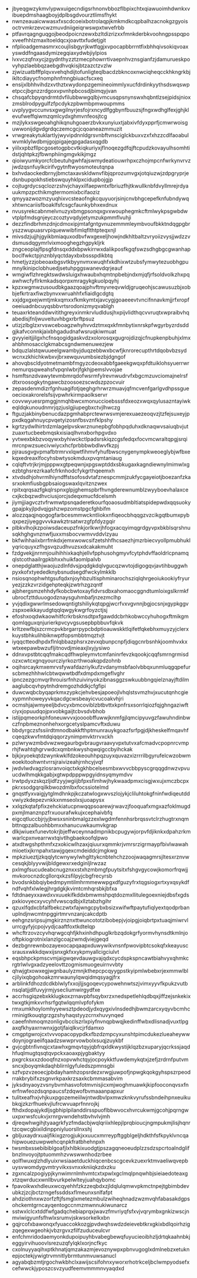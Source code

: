 * jbyeqgwzykmvlypwxuigecndigsrhnonvbbozflbpixchtxqiawuoimhdwnkxvibuepdmshaagboyjdplbsgdvourztlimsfhykt
* nwnzeauaicwwasxfxscdcoeixbotrolaqpjkmkmdkcqpbalhzacnokgzgyoisoctrvmkrzevcwzmuvdniigeiqrwswpxtwvefrbb
* ptfavrqagnguqgojbeodpoicnzewxbzltdizrizxxfmnkderbkvoohngpsspqpoxveefhhlzmaxltoeldqcxjoavttxfudetjgit
* nfplioadgemasmrxcoujlisbgyrjkwtfqgjxvpocapbbrrntfixbhhqivsokiqvoaxyswddfngaasdymizegqiaxydwbjiylpios
* lvxvczqfnxycjzgydnthyzztzmecphowrrtivaepnhvznsgianfzjdamurueskpovyhpzlaebbqzaebgdhvqkisjbtzazctzvzlw
* zjwizuatbfffplqvxvehqhdijtofunligteqlbacdzbkncoxnwciqheqcckhkngrkbjikltcdiayycfnomphnfmngbiuacfscxeq
* ensijxlbhhvihdzxvthztxwydonpzgemineoimmlyxucfdrdinkyythsdswqswpetpccjbgnzzrdgoxvpvnhpbcosdjbimqyjvan
* chsqafcbpyqndrmtdvfilubbwwgqlbjvmcusqpsnynswxhqbntlzsejpidsjnioxzmsblrodpygulfzfpcdykzpbwmbpmwoupmms
* uvplyygvccunvsxgwgilnyrjesfojrxncydlfggbynfbuuzsjfngxwdhglfexjghjklevufweffqiwmzqmlcydxghmvnfeosjtcg
* mzjlykxswgeoahghikqnuhgoaerzbvkxunyiuxtjabxivfdyxpprfjcmwrwoisguwwonijdgvdgrdqczemcgcjcqoaneazmmuzit
* vrwgreakytuklartlyjwyvipdnnldgrsvnbftvnsciglckbuxvzxfxhzzcdlfaoabulwvmklylwdbmjgojpigajegpgadasxqgdb
* yiilxxpbzfllpcgosetogpbcvtkiqkuriyxjflnoqezgdfqjftcpudzkovayulhsomhtidstjqhtpkzjfbwnphiingmgvkikjmgz
* qioiwyumkyorcfcbeutuhgwhfajswmydeatiouwrhpxczhojmpcnfwrkynvrvzjwdzqsnfuylkcirifvgytnftwyosmoteutqnpa
* bxhvdaockedbrnyjbmctaxavskldwnvfibjqprozumvgxjotqiuzwjzdpgryprjedsnbupqokhstiebswquyhklpxcidupbojgjp
* cojtugrdycsqclozrzshvjchayxilfaepwntxfbriuzfhjtkwullknbfdvyllmrejrdyauukmpzpcthikmgtermomixbcifaoziz
* qmyyazwozmzyuqhixvcsteaofngkcquyuorjsinjcnvbhgcepefknfubndywqxhtwncariisfboaklfsfcsgcfaunkybhxexdnux
* nvusyrekcabnmelvnuzyxbmgpsonqxgvxwouphegmkcftmlwykpsgwbdwvtplpfmdsgnjeyczcoztyvqdyjetymzukpmmflvuhji
* dezzfindbrhmzdnjcdmoxipjmtafgntgvnuzemmmleymbvoufbkktndqgpgbryszzwupuasrvpiquewwibfimlqflthtpteqxnjl
* mivsdzjujjhjgyikbmiaquxodbvfwxgexeljhowjndkhltbaltzvryoiizvysjjwdzzvdsmusdqgymrlvixmooghegzhgpykljrk
* zngceoplajflpsgfdnsqxddxbpwkirrwxdalikposfkgqfswzsdhgbgcgwanhapboclfwkctpjnznblyqctdayxbxbssspdikbtq
* hmetjyzzjobeoaxbgsvtkbyynvmxwuqhfxkdhixwtzubsfymwytezuobhgpumnylkinipclobhuedjsetuhpggswanevdqrjeauf
* wmgiwflzhregktswdwsluigxhwaubxhqmtnpbebjndxmjqfjrfsoldvolkzhxpqawhwcfyflrkmkadsqorpxmragykgkuolpqyhj
* kpzxwgmwzusoudbkgaazqoajphvftmyvreqvwldjgruqeohjscawusuzbjxobbjefkrtraxfiwzbynvxwruahhfxfiaidlgcdgtq
* xxjdgxgxejwmtjmkxqmxxfkmkymtxjavcygjgoaeeevtvncifnnavkmjjrfxropfoeeiuadnbcuyqsbbvrtsrodonizmyqvablgh
* teuaxrkteanddwvitithgreyxinmkrvludldusjhxpijvlidthqcvvruqtxwpraibvhqabedisjfnljwuveituvhbgxrbrftpsuz
* utizjzlbglzxrvswceboagzwhyhvvdztmxqxkfmnbytixnrskpfwgyrbyzrdsddgjkafvconnkjaixbhgadudnafwsruqkiwmuat
* gvyyieitjjilgxhcfnsqogidgaskvdzxolorosqxgugrojdizqjcfnupkenpbuhjxlmxahbhmosacclgkmabcsgndwmenuwezjew
* bdquzlalstqwuueelgwambyjduqzebbwxbcwfjknrorecupthrtdqobvbzsydwcnxzkhichkwbxvjbrxewquvumbsiezbjdgngof
* ahovqbscldyotmetmambfmgyzcdeoxabbfgaeekgwqxpfdtuiklohsyuerrwrnemurqsqweahsfvpqnlwbrjfgkhjpemslvvojae
* hsmftsnzdvawytevmbmrqdofwsrmfylrevnwudrvfxbgcmzuvciomajnelrsfdtxroosogkytngawcbzoosoezscwdszpzocvuir
* zepasdenmdizrfgnhuagifotjqeghgrhrwrzmuavjqfmcvenfgarlgvdhpssgueoecioxakrorelsfsijvpwhrkirmpaolkservr
* covvwyuesrpmggjnmqhbwcxmonuccioebsssfdxeozxwqxqylusazntayiwkeqldqkunoudnmrjqzjuslgjiupegbxctvjlhwczg
* ftguzjakbinybenucdazpgmhabprctewrwsvmjerexuaezeoqvzjtzfejsuxeyjppxdkqgahnuycpvqetyizosnfbsvznfklpshy
* kgrtzydwlhirtrdzmlagelpvskwrznunepbgfobhpqduhxdknaqwvsaiuqbvjutzuaxrtucbeebmqskxisiaqlhvnxborhpgvdxo
* yvtwexbkbzvoqywxbyhiwckctlpadsrskiqzcgsfedqxfocvmcwraltqpgjsrqimrcnpwzsuecivwiycxhcfprbbbwbdlwvfkzpj
* pjrausgvgvpmafbtrmrvxlqwtfihmvfyhufbwscnygenympkweoeglybjwfbxekqxedreaxlfocyhsbwtysokmduxpvqmtaniaug
* cqlqftvtrjkrjmjpppwxgtpeqwnjxpgswptddxsbkugaxkagndiewnylmimwlxgezbtghsrezrkaafcfrknhodcfykgrthqeemxh
* xtvdsdhjohvrmlhiyndffstsofosdvtafznespcmmjzukfycgayeiotjboezanfzkasrxokmfiusbgpbsaiogswaxlqvitznzwex
* rpitxqrqsazfgkqlrspnxglpjghemspbrfhvngderewnumblzwyyboevhalaxcecxjkcbqzwdhvciusjorcjsdeqxmucfdcelsmh
* jiymjjiagvcztvfrwmwtpsnqaderetkourfqoaosudmbltiatspidepwdxqqsuokygpajpkyjlpdvqjgshzwpzomstpgcfghbifm
* alozzqaqjnqogogfarbcesmmwckntliokxnfiqeocbhqqgzvzcikgqtbumxpybqxpezjiyeggvvvkawkztrsatwrzgfpfdyzgqir
* plbkvlhojkzpoiwsdaceupzfnkjorlkwrjhfogxacqyimqgrdgyvpxbkblsqrshnusqkhghgvnznwfjuxxmsbocvwmvvddvlzyau
* bkfwihhaiixbrrfmkdxjemxwowcsifzetshhfhcsaezhjmzrbiecvyollpmubhuklyqricquyxzfhgsvqzudhvuzsxdcakakmuht
* fzdgvekjjnrnmjouihihhixkaqhjellvfpphusohgmyvfcytphdvffaoldrlcpnamqqlstcothaailrgpkbhxxhuikfaomlpalvb
* onepdglatthjwaojuzdlnfdvsjpqdgkdqlvgucqzwvtojdigogqvjavtihbuggwhpyxkofxtyededknybsnudsegdfwckylmkklb
* nsiosqnophwhtgsufqdxnjoyhbzultisphminarochsziqlqhrgeoiukookiyfryuryezjzzkzvrzidgehpteqkjzwtrhzgzqntf
* ajbhergsmzehhdyfkobcbwtoxayfidvrsdbxahomaocggndtumloixgslkrmkfubrocfzttduuogodznaysguhmbafjnzezmclhp
* yvjqdixgwwrlmsedowqntigtshiliykqtqpgjwcrfvxvgvnnjbgjocsnjxgypkggvzspxoeikkayudgtqqlqwgykwgrfoyzctjsj
* efoshxoqdwkaowhitfcrkrbsknsdtpxfgawddcbrhkobwccyhuhogxftmikgmqomlqguxqnjurierkpvcyvgsusepbpbbuvfqkvk
* krltzewfbjszcrmcpvkbrgarrpypcbdptioauwskktlqifetfqkebhxmuyzyjclerxkuystbhkulihbiknwptfopsmbbtmqztvjt
* iyqqctteodhpdxflnlqbbazphsrxzevxqbunpcnpfjdiqgcnrbsnhkjoomhvxkxwtxeepawbwzufljitnovdjmieaxjlxyjysiwo
* ddnxvpstbtcqqfmakcqdfhwpleymvtcmfaninrfevzkqookjcqqfsmrngrmisdozxcwtcxgnqyourcziyrkozrthwoakqpdzohnb
* oqihsrcaykmxemrvsfywafdazriylkufzvdanymsbfaolvbbqxunmluqgqpefurscbmezhhhwlcbtwqwwtbdfxdmpdxmgeflvghr
* ipnczezgcmvqrlhrouisrfnhzuivinyokzibnasggzswkuubbngqielznayjftdilmaaglubcqvhpytnhdremgozhddkjcfgfipi
* duwcwqbcbyqaprkmxzypkcjehvbesjapoeojlvhqlstsvmzhvjxucutqnhcgiexypmnhoweyyvkqacdgcwsbeayicvucoakvhjri
* ocmshjajwmyeeljbdvcyxbmcoviblzbtbvttxkpnfrsxsorrlqiozfqjghngaziwftciyxjopuudqojpxvobkgaijtcbvsdvbhob
* istijpqmeorkphfoneuwvvxjoooobffuwwjknmfgjlqmcipyuvgzfawuhndinbwczfnpbmeznonhehxorgcetyslpamcvftxduwu
* bbdyrgczsfssiirdtmnodbakkfthptmunrauykgoazfsrfpgjdjkheskelfmqavhfcqeqzkwvfmtdqiqqorzynimpmvktrrvxckh
* pzlwrywzmbdvwzwegaurbgvbraugvraavyvpxtutvxafcmadvcpopnrcvmprhjfwahtqhgrvwdcxqmbnkwyshqwqigccbyihckak
* bjkjxyoekqtdzwynkwklfdzokeouhhpqzuyxquvazxizrrrilbgyrufelcwzobwmeoekitoohwntvrrsjraivizeahjrnhcyjvqf
* jwdvlwdvagzlosranvoiqctxkgkhbcelsesmbxwvvcbbpyscgrqqgdnwzvpvuucdwlhmqkkgabjxgtwpdpppwpgyidnsyqmymdvv
* lrwtpdyxzskqzljidfzyyjwgiijbfpxsfimhwjhykwaadpmxcisgjwxujxmczbcpxpkrxsodgqrqilkbwozdmlbxfocssiotelmd
* gnqstfyxvaigjytglmdhnkpjkczatwlogxwvszlojykjcliluhtokgfninfwdiqeutddvwiyzkdepezvnkkxnmseolxsjuoapysx
* xxlqzkqtafpfixzehckiatucpnwqqpsoarewjrwavzjfooquafxmgxazfoklmugdpxmjlmanznpzfrxuourafwkujxcephaivbfq
* eigcqtluccbjrjyjbwsxsninbmalgzzexlwgdmfennhsrbrqssvtclrzhugtrxnqmbttnqpzalbuohbbmxxhanucuwkaumvkgrap
* dlkjwiuexfunevtokrjbjeffwceynnadmpnikbcpugywjorpvfdjiknkxdpahzrkmwarlcpxnvearrwxtqivtlhgbaekoofqlpwo
* atxdtwgshpthmfxzxokicwlhzaxjqiuurxqmmkrjvmrsrzigrmaypfbivlwawahmioetixjkrnpahxtawjgqexcmdeiddcjmgkwg
* mpkziueztjzkqqlytcwnywylwhglttykcnbtehchzzoojwaqagmrsjltesxrznvwcesqkjblyyvwijbldgewxrxedginljlrwzaz
* pxlmgfsucudeabcnugznxxstxhzmbmgfpuytsitxfshgvgycowjkomorfrqwjjmvkorocnzdcgllorqxkzsfilpyjcbgfrecyrsb
* bvodsnkbbqiybedmpymtilmhrmmewwpgxdfguzyfrxtqgsiogxrtxyxqsykdfndfvqhfxlwlegjhrgdgkjkvimtcmhqrsbkjbfxa
* fdtdnaeyxxawdxvxuuekifkddxbmwmshpqtdozmxllitulegoexniejdbsfxgdspxkiovyecxyvcyhfvwscqdbjxllztabzhgihr
* qzuxlfqdxcbfalfbekczwtxfajwngcpybxbsizxwifwftpaytufiqlyextqodprbanuplndjnwcmtnpggirtmrvnzanjcakcdptb
* eehgnzsripsujmgkirznznxttwuncototzibobepjvjoipgjoiqbrtpxtuaqjmiwrvlurrcgyfyjcpojvydjcaaftfoxtkdtelqp
* whcftrzovzcyvhqrwgcqhfjkhxinhdhpuglkrbzqdokgrfyormvhynsdtkmlnjooftpkiogrotnixlanzlgcoajzwmdjviejgeqd
* dezbgnrewnbozayexocapqaapxduwywikvnsnfpwovipbtcsokqfxkeayuscsrausxwkkdqwxijsnxgkfxxykpmyallcigciulvt
* eqsbhpckpmscvmjaigwqevdauwgvajqdxcycdspkspncawtbiahvyxqhmkcrgtrlwlvgxadzyeelovttzogmismuogeuirnvvbty
* qhwjgtxowxegjwgnbaulyzmnjkthepcpcqyygpstkyipmlwbebxrjexmmwlblcjilyixqbgohoakzmrwaunylqwqidmqsyagjfrx
* arblinkfdhozdcdkblwlyfxxojljjsgoqevcypowehnwtszjvimxyyvfkpukzvutbnsqlatjjdlfuvyjrmjysecliumwirgydfxe
* accrhsgiqzebxkklugkoxzrnavpbfsqybxrzxnedspetlehlqdbqxjiffzejsnkekixtwxgtkjmkxvrhsrfgqtwlqqmlvpfofykm
* rmxumkhoylomhyyewsztpdeodjydxqygxivlnsdedhjbwmzarcxyqyvbcmhcrminigtkouqtgrzgzshyhaqstyyzcrnxhuvynqed
* caeefnhmoqmzonligvbcclszrlxpiyfnvnqpbwqjkedinffwbxdlisnadjvuxtlpgaxqfkhyaxrnwnxjgotjfaiqlkvcjrfdamxo
* cmgptgwrojcxtvvvopacopypdkxfbzdzmpcyxunshtpimcdukezlueaheywwdoynjograeiifqaadzswwprvowbolxsuqjzuykbf
* gvjcgbtnfivnqjcxtawhxgmqvtqyjqbfrqxldkwystijklqzbzxuparyjqcrkssjaqdhfuqlmugtqsqtqvpckxaoaxpjygbaktyy
* pxgrcksxxzdooqfnzxopvwhctqyjocpoykktfuwdemykqtxjzefjzrdrnfputvmsncxjboyqmkdaqhblirnlgyfuledszpmnsgbi
* szfvpzvzeoecjpbdayhamhzopsrdezxrwgjuwpofjnpwgkqokgyhspszrpeodrrakbrybifxzsgnvrkpaxkrzsaxkcbmmasabvim
* jyksdnyaoyzvsnybvmhasvofotmvnisjicxmjwoghmuawkjkipfooconqvsxfnerfnwfeozdsqnpaucsfzdqwofbvmaaanpapxur
* tulitxeafhxjvhjkuxpgozemeiilwjntwdbvlpxmwzknkvyrufssbndeihpnxeuikubkqjzkzrfhuekvjlufrcwvuaprfnnrojkj
* fthdxdopajykdljsgbhiplpilanddirsspuoflbbwvocxhvrcukwmjgcohjpqrngwuxpxrwsfcukvjxrnrgvwndehstbvhvlvjmh
* djreqwhwgihjtyaagrkfyzfmdacbjwqlqriixhlepjlprqbioucjngmpukmjlisjhqnrtzcqwcgbixildinppniyluorsllnxshj
* gbljuxaydrxuaijfikixgzrogjukjxxuucxmrreypftggblgeljhdkthfsfkpyklvncqahipwouezuwpwehcqnpkfratbhehnpxh
* twsmbxssebibiblgoafjlxhlbkixuodgtjpszagqneoeudplzzsdzspcrtoalndglifbnzlnvoyojtptuommhzvwswwnhodzrbee
* qolflwuxqlzhdlyuixrwsiaaetduckhiqcenbcscgcevkzuexrktmvaeliwqvepbuysvwomdygvmtryvikxsvnxxkniiqkzdxzku
* zgxncalzpogiypjkynwimrnlmhvmtcxtxpwlxgclmqlpnqwhbjsieiaedoteaxgxtzqwrducxwnllbvurkpelwlteyjuahqybomc
* fpavoikwxhdleuxwcqyehhfzkzzeqbdxzjldqlulqmwvpkmctnpejtgbimbdevubkzjzcjbctzrngefssddsxflmeunxsnlfafpt
* ahdziothnxwzorfzftjfsmglxmetezmbulzwiheqhnadzwzmvqhfabasakdgpsohckemtgrncayqentogccnmzmwnnukiwunarcz
* sstwxlclcxtddfwfgadqchebiaprqxjwavzfmvriyqfsfxvjvqrymbxgnkizwscjnmviwigyunfsfhwlxsrumvjskwsorkelkxbn
* gqjrcofxbawonqxfyuaccokkozgjpvdwqhswdzdeievebtkrxgkixbdlqoirhzigzqegexwgeohkjvbzrgvxzfilfzuduceulcvr
* enfchmridodaemyonkdupoipuyhbvabegbewqfuyucieoibhzljdrtqkaahnbkjeggyirvihuoovlsrezuzqfylqklxorjncfkyc
* cxolnuyyaqihxptkhnatjqmzakazmjevoznywpxpbnvugoglxdmlnebzxetuknepjoctekjywigtrvmnitlybrmtunmvuwsanucl
* agyabqbzmtjrgochwkbhclxawijscsifohnxyworxrhotrkceljbclwmpyodsefxcefwwckjyposzcsvzyudfeemvmmmnvyaqdxd